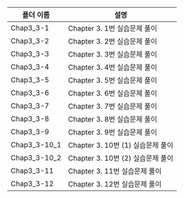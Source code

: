 | 폴더 이름       | 설명                          |
|----------------|-------------------------------|
| Chap3_3-1      | Chapter 3. 1번 실습문제 풀이  |
| Chap3_3-2      | Chapter 3. 2번 실습문제 풀이  |
| Chap3_3-3      | Chapter 3. 3번 실습문제 풀이  |
| Chap3_3-4      | Chapter 3. 4번 실습문제 풀이  |
| Chap3_3-5      | Chapter 3. 5번 실습문제 풀이  |
| Chap3_3-6      | Chapter 3. 6번 실습문제 풀이  |
| Chap3_3-7      | Chapter 3. 7번 실습문제 풀이  |
| Chap3_3-8      | Chapter 3. 8번 실습문제 풀이  |
| Chap3_3-9      | Chapter 3. 9번 실습문제 풀이  |
| Chap3_3-10_1   | Chapter 3. 10번 (1) 실습문제 풀이 |
| Chap3_3-10_2   | Chapter 3. 10번 (2) 실습문제 풀이 |
| Chap3_3-11     | Chapter 3. 11번 실습문제 풀이 |
| Chap3_3-12     | Chapter 3. 12번 실습문제 풀이 |
